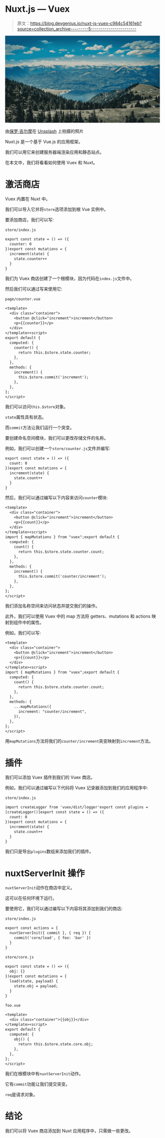 # Nuxt.js — Vuex

> 原文：<https://blog.devgenius.io/nuxt-js-vuex-c984c54161eb?source=collection_archive---------5----------------------->

![](img/6be1f130036d3fc4934fa5a8cb93ea67.png)

由[保罗·吉尔摩](https://unsplash.com/@paulgilmore_?utm_source=medium&utm_medium=referral)在 [Unsplash](https://unsplash.com?utm_source=medium&utm_medium=referral) 上拍摄的照片

Nuxt.js 是一个基于 Vue.js 的应用框架。

我们可以用它来创建服务器端渲染应用和静态站点。

在本文中，我们将看看如何使用 Vuex 和 Nuxt。

# 激活商店

Vuex 内置在 Nuxt 中。

我们可以导入它并将`store`选项添加到根 Vue 实例中。

要添加商店，我们可以写:

`store/index.js`

```
export const state = () => ({
  counter: 0
})export const mutations = {
  increment(state) {
    state.counter++
  }
}
```

我们为 Vuex 商店创建了一个根模块，因为代码在`index.js`文件中。

然后我们可以通过写来使用它:

`page/counter.vue`

```
<template>
  <div class="container">
    <button @click="increment">increment</button>
    <p>{{counter}}</p>
  </div>
</template><script>
export default {
  computed: {
    counter() {
      return this.$store.state.counter;
    },
  },
  methods: {
    increment() {
      this.$store.commit('increment');
    },
  },
};
</script>
```

我们可以访问`this.$store`对象。

`state`属性具有状态。

而`commit`方法让我们运行一个突变。

要创建命名空间模块，我们可以更改存储文件的名称。

例如，我们可以创建一个`store/counter.js`文件并编写:

```
export const state = () => ({
  count: 0
})export const mutations = {
  increment(state) {
    state.count++
  }
}
```

然后，我们可以通过编写以下内容来访问`counter`模块:

```
<template>
  <div class="container">
    <button @click="increment">increment</button>
    <p>{{count}}</p>
  </div>
</template><script>
import { mapMutations } from "vuex";export default {
  computed: {
    count() {
      return this.$store.state.counter.count;
    },
  },
  methods: {
    increment() {
      this.$store.commit('counter/increment');
    },
  },
};
</script>
```

我们添加名称空间来访问状态并提交我们的操作。

此外，我们可以使用 Vuex 中的 map 方法将 getters、mutations 和 actions 映射到组件中的属性。

例如，我们可以写:

```
<template>
  <div class="container">
    <button @click="increment">increment</button>
    <p>{{count}}</p>
  </div>
</template><script>
import { mapMutations } from "vuex";export default {
  computed: {
    count() {
      return this.$store.state.counter.count;
    },
  },
  methods: {
    ...mapMutations({
      increment: "counter/increment",
    }),
  },
};
</script>
```

用`mapMutations`方法将我们的`counter/increment`突变映射到`increment`方法。

# 插件

我们可以添加 Vuex 插件到我们的 Vuex 商店。

例如，我们可以通过编写以下代码将 Vuex 记录器添加到我们的应用程序中:

`store/index.js`

```
import createLogger from 'vuex/dist/logger'export const plugins = [createLogger()]export const state = () => ({
  count: 0
})export const mutations = {
  increment(state) {
    state.count++
  }
}
```

我们只是导出`plugins`数组来添加我们的插件。

# nuxtServerInit 操作

`nuxtServerInit`动作在商店中定义。

这可以在任何环境下运行。

要使用它，我们可以通过编写以下内容将其添加到我们的商店:

`store/index.js`

```
export const actions = {
  nuxtServerInit({ commit }, { req }) {
    commit('core/load', { foo: 'bar' })
  }
}
```

`store/core.js`

```
export const state = () => ({
  obj: {}
})export const mutations = {
  load(state, payload) {
    state.obj = payload;
  }
}
```

`foo.vue`

```
<template>
  <div class="container">{{obj}}</div>
</template><script>
export default {
  computed: {
    obj() {
      return this.$store.state.core.obj;
    },
  },
};
</script>
```

我们在根模块中有`nuxtServerInit`动作。

它有`commit`功能让我们提交突变。

`req`是请求对象。

# 结论

我们可以将 Vuex 商店添加到 Nuxt 应用程序中，只需做一些更改。